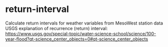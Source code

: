 # return-interval
Calculate return intervals for weather variables from MesoWest station data
USGS explanation of recurrence (return) interval:
https://www.usgs.gov/special-topic/water-science-school/science/100-year-flood?qt-science_center_objects=0#qt-science_center_objects
